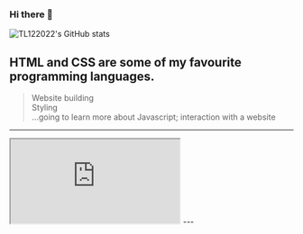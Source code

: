 ### Hi there 👋

 <a> <img alt = "TL122022's GitHub stats" src="https://readme-typing-svg.herokuapp.com?font=rubik&color=ADBAC7&center=true&vCenter=true&lines=I+am+a+student;I+am+a+coder;I+am+a+creator;I+am+an+undercover+agent"></a>
 
 ## HTML and CSS are some of my favourite programming languages.
 > Website building <br>
 > Styling <br>
 > ...going to learn more about Javascript; interaction with a website
---
<iframe src="https://tl122022.github.io/gradient-circle/" title="Gradient Colours"></iframe>
---
